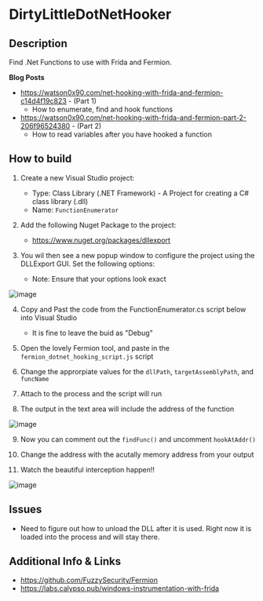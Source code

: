 # DirtyLittleDotNetHooker
## Description
Find .Net Functions to use with Frida and Fermion. 

**Blog Posts**
- https://watson0x90.com/net-hooking-with-frida-and-fermion-c14d4f19c823 - (Part 1)
  - How to enumerate, find and hook functions 
- https://watson0x90.com/net-hooking-with-frida-and-fermion-part-2-206f96524380 - (Part 2)
  - How to read variables after you have hooked a function  

## How to build 
1. Create a new Visual Studio project:
    - Type: Class Library (.NET Framework) - A Project for creating a C# class library (.dll)
    - Name: `FunctionEnumerator`

2. Add the following Nuget Package to the project:
    - https://www.nuget.org/packages/dllexport

3. You wil then see a new popup window to configure the project using the DLLExport GUI. Set the following options:
    - Note: Ensure that your options look exact 

![image](https://github.com/user-attachments/assets/8b2ebcd0-b862-4e1e-b49d-dcc8a9f7c53e)


4. Copy and Past the code from the FunctionEnumerator.cs script below into Visual Studio
    - It is fine to leave the buid as "Debug"

5. Open the lovely Fermion tool, and paste in the `fermion_dotnet_hooking_script.js` script

6. Change the approrpiate values for the `dllPath`, `targetAssemblyPath`, and `funcName`

7. Attach to the process and the script will run

8. The output in the text area will include the address of the function

![image](https://github.com/user-attachments/assets/ed5506f0-f967-4ba3-8440-f39db900737b)


9. Now you can comment out the `findFunc()` and uncomment `hookAtAddr()`

10. Change the address with the acutally memory address from your output

11. Watch the beautiful interception happen!!

![image](https://github.com/user-attachments/assets/23444bf8-e24f-45c2-82b4-1bec2a8a4297)


## Issues
-  Need to figure out how to unload the DLL after it is used. Right now it is loaded into the process and will stay there.

## Additional Info & Links
- https://github.com/FuzzySecurity/Fermion
- https://labs.calypso.pub/windows-instrumentation-with-frida

